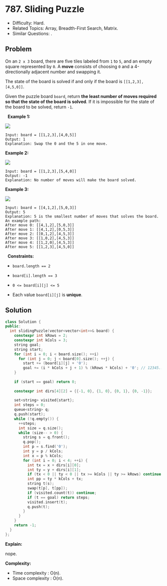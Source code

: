 # 787. Sliding Puzzle

- Difficulty: Hard.
- Related Topics: Array, Breadth-First Search, Matrix.
- Similar Questions: .

## Problem

On an ```2 x 3``` board, there are five tiles labeled from ```1``` to ```5```, and an empty square represented by ```0```. A **move** consists of choosing ```0``` and a 4-directionally adjacent number and swapping it.

The state of the board is solved if and only if the board is ```[[1,2,3],[4,5,0]]```.

Given the puzzle board ```board```, return **the least number of moves required so that the state of the board is solved**. If it is impossible for the state of the board to be solved, return ```-1```.

 
**Example 1:**

![](https://assets.leetcode.com/uploads/2021/06/29/slide1-grid.jpg)

```
Input: board = [[1,2,3],[4,0,5]]
Output: 1
Explanation: Swap the 0 and the 5 in one move.
```

**Example 2:**

![](https://assets.leetcode.com/uploads/2021/06/29/slide2-grid.jpg)

```
Input: board = [[1,2,3],[5,4,0]]
Output: -1
Explanation: No number of moves will make the board solved.
```

**Example 3:**

![](https://assets.leetcode.com/uploads/2021/06/29/slide3-grid.jpg)

```
Input: board = [[4,1,2],[5,0,3]]
Output: 5
Explanation: 5 is the smallest number of moves that solves the board.
An example path:
After move 0: [[4,1,2],[5,0,3]]
After move 1: [[4,1,2],[0,5,3]]
After move 2: [[0,1,2],[4,5,3]]
After move 3: [[1,0,2],[4,5,3]]
After move 4: [[1,2,0],[4,5,3]]
After move 5: [[1,2,3],[4,5,0]]
```

 
**Constraints:**


	
- ```board.length == 2```
	
- ```board[i].length == 3```
	
- ```0 <= board[i][j] <= 5```
	
- Each value ```board[i][j]``` is **unique**.



## Solution

```C++
class Solution {
public:
  int slidingPuzzle(vector<vector<int>>& board) {
    constexpr int kRows = 2;
    constexpr int kCols = 3; 
    string goal;
    string start;
    for (int i = 0; i < board.size(); ++i)
      for (int j = 0; j < board[0].size(); ++j) {
        start += (board[i][j] + '0');
        goal += (i * kCols + j + 1) % (kRows * kCols) + '0'; // 12345...0
    }
    
    if (start == goal) return 0;
    
    constexpr int dirs[4][2] = {{-1, 0}, {1, 0}, {0, 1}, {0, -1}};
    
    set<string> visited{start};
    int steps = 0;
    queue<string> q;
    q.push(start);
    while (!q.empty()) {
      ++steps;
      int size = q.size();
      while (size-- > 0) {
        string s = q.front();
        q.pop();
        int p = s.find('0');
        int y = p / kCols;
        int x = p % kCols;        
        for (int i = 0; i < 4; ++i) {
          int tx = x + dirs[i][0];
          int ty = y + dirs[i][1];
          if (tx < 0 || ty < 0 || tx >= kCols || ty >= kRows) continue;
          int pp = ty * kCols + tx;
          string t(s);
          swap(t[p], t[pp]);          
          if (visited.count(t)) continue;            
          if (t == goal) return steps;
          visited.insert(t);
          q.push(t);
        }
      }      
    }
    return -1;
  }
};
```

**Explain:**

nope.

**Complexity:**

* Time complexity : O(n).
* Space complexity : O(n).
